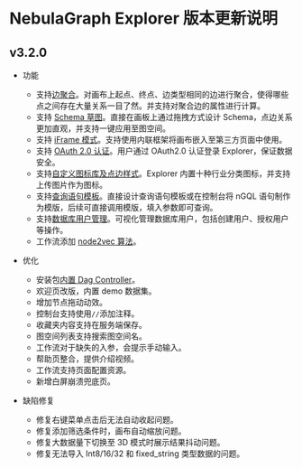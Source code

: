 # NebulaGraph Explorer 版本更新说明

## v3.2.0

- 功能
  - 支持[边聚合](../..//nebula-explorer/canvas-operations/visualization-mode.md)。对画布上起点、终点、边类型相同的边进行聚合，使得哪些点之间存在大量关系一目了然。并支持对聚合边的属性进行计算。
  - 支持 [Schema 草图](../../nebula-explorer/db-management/draft.md)。直接在画板上通过拖拽方式设计 Schema，点边关系更加直观，并支持一键应用至图空间。
  - 支持 [iFrame 模式](../../nebula-explorer/iframe.md)。支持使用内联框架将画布嵌入至第三方页面中使用。
  - 支持 [OAuth 2.0 认证](../../nebula-explorer/deploy-connect/ex-ug-connect.md)。用户通过 OAuth2.0 认证登录 Explorer，保证数据安全。
  - 支持[自定义图标库及点边样式](../../nebula-explorer/canvas-operations/canvas-overview.md)。Explorer 内置十种行业分类图标，并支持上传图片作为图标。
  - 支持[查询语句模板](../../nebula-explorer/db-management/ngql-template.md)。直接设计查询语句模板或在控制台将 nGQL 语句制作为模版，后续可直接调用模版，填入参数即可查询。
  - 支持[数据库用户管理](../../nebula-explorer/db-management/dbuser_management.md)。可视化管理数据库用户，包括创建用户、授权用户等操作。
  - 工作流添加 [node2vec 算法](../../graph-computing/algorithm-description.md)。

- 优化
  - 安装包[内置 Dag Controller](../../nebula-explorer/deploy-connect/ex-ug-deploy.md)。
  - 欢迎页改版，内置 demo 数据集。
  - 增加节点拖动动效。
  - 控制台支持使用`//`添加注释。
  - 收藏夹内容支持在服务端保存。
  - 图空间列表支持搜索图空间名。
  - 工作流对于缺失的入参，会提示手动输入。
  - 帮助页整合，提供介绍视频。
  - 工作流支持页面配置资源。
  - 新增白屏崩溃兜底页。

- 缺陷修复
  - 修复右键菜单点击后无法自动收起问题。
  - 修复添加筛选条件时，画布自动缩放问题。
  - 修复大数据量下切换至 3D 模式时展示结果抖动问题。
  - 修复无法导入 Int8/16/32 和 fixed_string 类型数据的问题。

